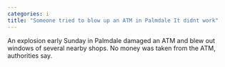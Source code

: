 ```yaml
---
categories: i
title: "Someone tried to blow up an ATM in Palmdale It didnt work"
---
```

An explosion early Sunday in Palmdale damaged an ATM and blew out windows of several nearby shops. No money was taken from the ATM, authorities say.